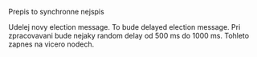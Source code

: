 Prepis to synchronne nejspis

Udelej novy election message.
To bude delayed election message. Pri zpracovavani bude nejaky random delay od 500 ms do 1000 ms.
Tohleto zapnes na vicero nodech.